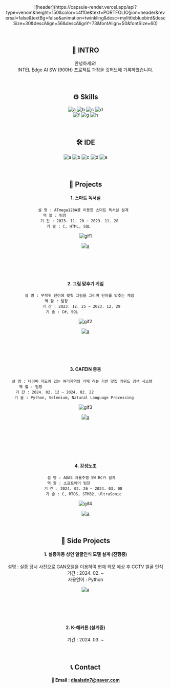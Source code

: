 <div align="center"> 
![header](https://capsule-render.vercel.app/api?type=venom&height=150&color=c4ff0e&text=PORTFOLIO&section=header&reversal=false&textBg=false&animation=twinkling&desc=mylittlebluebird&descSize=30&descAlign=56&descAlignY=73&fontAlign=50&fontSize=60)

　
## 🙏 INTRO
안녕하세요!  
INTEL Edge AI SW (900H) 프로젝트 과정을 깃허브에 기록하였습니다.  


　
## ⚙ Skills  
![a](https://img.shields.io/badge/C-00599C?style=for-the-badge&logo=c&logoColor=white) ![b](https://img.shields.io/badge/Python-14354C?style=for-the-badge&logo=python&logoColor=white) ![c](https://img.shields.io/badge/MySQL-00000F?style=for-the-badge&logo=mysql&logoColor=white) ![d](https://img.shields.io/badge/Raspberry%20Pi-A22846?style=for-the-badge&logo=Raspberry%20Pi&logoColor=white)  
![f](https://img.shields.io/badge/STM32-03234B?style=for-the-badge&logo=stmicroelectronics&logoColor=white) ![g](https://img.shields.io/badge/Selenium-43B02A?style=for-the-badge&logo=selenium&logoColor=white) ![h](https://img.shields.io/badge/Tensorflow-FF6F00?style=for-the-badge&logo=tensorflow&logoColor=white)


　
## 🛠 IDE  
![a](https://img.shields.io/badge/Colab-F9AB00?style=for-the-badge&logo=googlecolab&color=525252) ![b](https://img.shields.io/badge/PyCharm-000000.svg?&style=for-the-badge&logo=PyCharm&logoColor=white) ![c](https://img.shields.io/badge/Visual_Studio-5C2D91?style=for-the-badge&logo=visual%20studio&logoColor=white) ![d](https://img.shields.io/badge/Visual_Studio_Code-0078D4?style=for-the-badge&logo=visual%20studio%20code&logoColor=white) ![e](https://img.shields.io/badge/Arduino_IDE-00979D?style=for-the-badge&logo=arduino&logoColor=white)

　 
## 💼 Projects
 #### 1. 스마트 독서실
 ```
 설 명 : ATmega128A를 이용한 스마트 독서실 설계  
 역 할 : 팀장　　　　　　　　　　　　　　　  
 기 간 : 2023. 11. 20 ~ 2023. 11. 28　　  
 기 술 : C, HTML, SQL　　　　　　　　　
 ```
      

  
 ![gif1](img/iot_parking.gif)   


 <a href="https://github.com/lmw7060//">![a](https://img.shields.io/badge/GO%20Repositorie-100000?style=for-the-badge&logo=github&logoColor=white)</a>
  



# 　  

 #### 2. 그림 맞추기 게임
 ```
 설 명 : 무작위 단어에 맞춰 그림을 그리며 단어를 맞추는 게임　　  
 역 할 : 팀장　　　　　　　　　　　　　    
 기 간 : 2023. 12. 25 ~ 2023. 12. 29　  
 기 술 : C#, SQL　　　　　　　　　　    
 ```
      

  
 ![gif2](img/find_mine_in_north.gif)   


 <a href="https://github.com/mylittlebluebird/iot_parking_system/">![a](https://img.shields.io/badge/GO%20Repositorie-100000?style=for-the-badge&logo=github&logoColor=white)</a>
 



# 　  

 #### 3. CAFEIN 중동
 ```
 설 명 : 네이버 지도에 있는 여러지역의 카페 리뷰 기반 맛집 키워드 검색 시스템   
 역 할 : 팀장　　　　　　　　　　　　　　　　　　　　　　　　　　　   
 기 간 : 2024. 02. 12 ~ 2024. 02. 22　　　　　　　　　　　　　　　  
 기 술 : Python, Selenium, Natural Language Processing　　　　　　
 ```
      

  
 ![gif3](img/omakase.gif)   


 <a href="https://github.com/mylittlebluebird/omakase">![a](https://img.shields.io/badge/GO%20Repositorie-100000?style=for-the-badge&logo=github&logoColor=white)</a>
 


　

# 　  

 #### 4. 강성노조
 ```
 설 명 : ADAS 자율주행 SW RC카 설계　  
 역 할 : 소프트웨어 팀장　　　　　　　   
 기 간 : 2024. 02. 26 ~ 2024. 03. 08  
 기 술 : C, RTOS, STM32, UltraSonic　
 ```
      

  
 ![gif4](img/gangsung.gif)   


 <a href="https://github.com/mylittlebluebird/iot_parking_system/">![a](https://img.shields.io/badge/GO%20Repositorie-100000?style=for-the-badge&logo=github&logoColor=white)</a>
 


　  

## 📃 Side Projects  
 #### 1. 실종아동 성인 얼굴인식 모델 설계 (진행중)
 설명 : 실종 당시 사진으로 GAN모델을 이용하여 현재 외모 예상 후 CCTV 얼굴 인식    
 기간 : 2024. 02. ~　　　　　　　　　　　　　　　　　　　　　　　　　　　　  
 사용언어 : Python　　　　　　　　　　　　　　　　　　　　　　　　　　　　
   
 <a href="https://github.com/shinht97/foot_print_project">![a](https://img.shields.io/badge/GO%20Repositorie-100000?style=for-the-badge&logo=github&logoColor=white)</a>    




# 　  

 #### 2. K-해커톤 (설계중)
 기간 : 2024. 03. ~  



　
## 📞 Contact  
#### 📧 Email : dlaalsdn7@naver.com  

</div>

